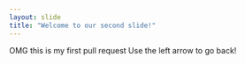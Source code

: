 ```yaml
---
layout: slide
title: "Welcome to our second slide!"
---
```

OMG this is my first pull request
Use the left arrow to go back!
